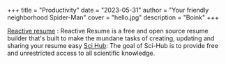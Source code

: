 +++
title = "Productivity"
date = "2023-05-31"
author = "Your friendly neighborhood Spider-Man"
cover = "hello.jpg"
description = "Boink" 
+++

[Reactive resume](https://rxresu.me/) : Reactive Resume is a free and open source resume builder that's built to make the mundane tasks of creating, updating and sharing your resume easy
[Sci Hub](https://sci-hub.st): The goal of Sci-Hub is to provide free and unrestricted access to all scientific knowledge.
